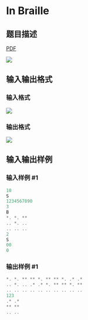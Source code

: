 # In Braille

## 题目描述

[problemUrl]: https://uva.onlinejudge.org/index.php?option=com_onlinejudge&Itemid=8&category=278&page=show_problem&problem=3786

[PDF](https://uva.onlinejudge.org/external/123/p12364.pdf)

![](https://cdn.luogu.com.cn/upload/vjudge_pic/UVA12364/88a007f260d2f003966978e7fe02910c169bb5ca.png)

## 输入输出格式

### 输入格式

![](https://cdn.luogu.com.cn/upload/vjudge_pic/UVA12364/976e1363929e068f0d58614b3b7baccdf014e7d0.png)

### 输出格式

![](https://cdn.luogu.com.cn/upload/vjudge_pic/UVA12364/ecdc9d64f7618be2a7bb5ff2721f7fcf548a4a7a.png)

## 输入输出样例

### 输入样例 #1

```cpp
10
S
1234567890
3
B
*. *. **
.. *. ..
.. .. ..
2
S
00
0
```


### 输出样例 #1

```cpp
*. *. ** ** *. ** ** *. .* .*
.. *. .. .* .* *. ** ** *. **
.. .. .. .. .. .. .. .. .. ..
123
.* .*
** **
.. ..
```


